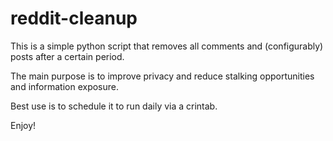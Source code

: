 reddit-cleanup
==============

This is a simple python script that removes all comments and (configurably) posts after a certain period.

The main purpose is to improve privacy and reduce stalking opportunities and information exposure.

Best use is to schedule it to run daily via a crintab.

Enjoy!
